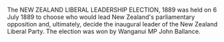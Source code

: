 The NEW ZEALAND LIBERAL LEADERSHIP ELECTION, 1889 was held on 6 July 1889 to choose who would lead New Zealand's parliamentary opposition and, ultimately, decide the inaugural leader of the New Zealand Liberal Party. The election was won by Wanganui MP John Ballance.

